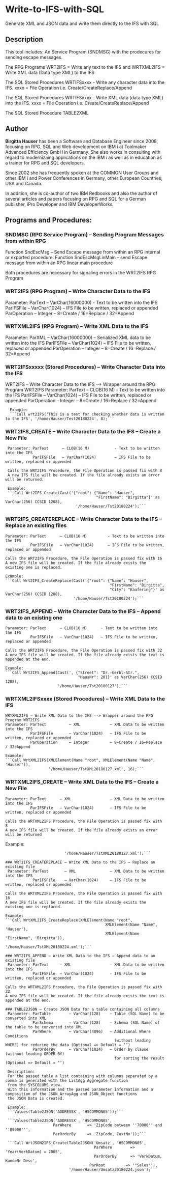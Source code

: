 # Write-to-IFS-with-SQL
Generate XML and JSON data and write them directly to the IFS with SQL 

## Description
This tool includes: 
An Service Program (SNDMSG) with the prodecures for sending escape messages.

The RPG Programs WRT2IFS = Write any text to the IFS and
                 WRTXML2IFS = Write XML data (Data type XML) to the IFS

The SQL Stored Procedures WRTIFSxxxx - Write any character data into the IFS. 
xxxx = File Operation i.e. Create/CreateReplace/Append

The SQL Stored Procedures WRTIFSxxxx - Write XML data (data type XML) into the IFS. 
xxxx = File Operation i.e. Create/CreateReplace/Append

The SQL Stored Procedure TABLE2XML

## Author
<strong>Birgitta Hauser</strong> has been a Software and Database Engineer since 2008, focusing on RPG, SQL and Web development on IBM i at Toolmaker Advanced Efficiency GmbH in Germany. She also works in consulting with regard to modernizaing applications on the IBM i as well as in education as a trainer for RPG and SQL developers. 

Since 2002 she has frequently spoken at the COMMON User Groups and other IBM i and Power Conferences in Germany, other European Countries, USA and Canada. 

In addition, she is co-author of two IBM Redbooks and also the author of several articles and papers focusing on RPG and SQL for a German publisher, iPro Developer and IBM DeveloperWorks.

## Programs and Procedures:
### SNDMSG (RPG Service Program) – Sending Program Messages from within RPG
  Function SndEscMsg        – Send Escape message from within an RPG internal or exported procedure.
  Function SndEscMsgLinMain – send Escape message from within an RPG linear main procedure
    
  Both procedures are necessary for signaling errors in the WRT2IFS RPG Program 

### WRT2IFS (RPG Program) – Write Character Data to the IFS
  Parameter:  ParText       – VarChar(16000000)     - Text to be written into the IFS
              ParIFSFile    – VarChar(1024)         – IFS File to be written, replaced or appended
              ParOperation  – Integer               – 8=Create / 16=Replace / 32=Append
                    
### WRTXML2IFS (RPG Program) – Write XML Data to the IFS
  Parameter:  ParXML        – VarChar(16000000) – Serialized XML data to be written into the IFS
              ParIFSFile    – VarChar(1024)     – IFS File to be written, replaced or appended
              ParOperation  – Integer           – 8=Create / 16=Replace / 32=Append

### WRT2IFSxxxxx (Stored Procedures) – Write Character Data into the IFS
  WRT2IFS – Write Character Data to the IFS --> Wrapper around the RPG Program WRT2IFS
  Parameter: ParText        – CLOB(16 M)       - Text to be written into the IFS
             ParIFSFile     – VarChar(1024)    – IFS File to be written, replaced or appended
             ParOperation   – Integer          – 8=Create / 16=Replace / 32=Append

      Example:  
      ```Call wrt2IFS('This is a test for checking whether data is written to the IFS', '/home/Hauser/Test20180224', 8);```

### WRT2IFS_CREATE – Write Character Data to the IFS – Create a New File
     Parameter: ParText      – CLOB(16 M)           - Text to be written into the IFS
                ParIFSFile   – VarChar(1024)        – IFS File to be written, replaced or appended
   
     Calls the WRT2IFS Procedure, the File Operation is passed fix with 8
     A new IFS file will be created. If the file already exists an error will be returned.

     Example: 
     ```Call Wrt2IFS_Create(Cast('{"root": {"Name": "Hauser", 
                                            "FirstName": "Birgitta"}' as VarChar(256) CCSID 1208), 
                                   '/home/Hauser/Tst20180224');```

### WRT2IFS_CREATEREPLACE – Write Character Data to the IFS – Replace an existing files
    Parameter: ParText      – CLOB(16 M)         - Text to be written into the IFS
               ParIFSFile   – VarChar(1024)      – IFS File to be written, replaced or appended
   
    Calls the WRT2IFS Procedure, the File Operation is passed fix with 16
    A new IFS file will be created. If the file already exists the existing one is replaced.

    Example: 
    ```Call Wrt2IFS_CreateReplace(Cast('{"root": {"Name": "Hauser", 
                                                  "FirstName": "Birgitta", 
                                                  "City": "Kaufering"}' as VarChar(256) CCSID 1208), 
                                  '/home/Hauser/Tst20180224');```

### WRT2IFS_APPEND – Write Character Data to the IFS – Append data to an existing one
    Parameter: ParText      – CLOB(16 M)      - Text to be written into the IFS
               ParIFSFile   – VarChar(1024)   – IFS File to be written, replaced or appended
               
    Calls the WRT2IFS Procedure, the File Operation is passed fix with 32
    A new IFS file will be created. If the file already exists the text is appended at the end.

    Example: 
    ```Call Wrt2IFS_Append(Cast(', {"Street": "Dr.-Gerbl-Str.", 
                                    "HausNr": 20}}' as VarChar(256) CCSID 1208), 
                           '/home/Hauser/Tst20180127');```

### WRTXML2IFSxxxx (Stored Procedures) – Write XML Data to the IFS
    WRTXML2IFS – Write XML Data to the IFS --> Wrapper around the RPG Program WRT2IFS
   	Parameter: ParText          – XML             – XML Data to be written into the IFS
               ParIFSFile       – VarChar(1024)   – IFS File to be written, replaced or appended
               ParOperation     – Integer         – 8=Create / 16=Replace / 32=Append

    Example: 
    ```Call WrtXML2IFS(XMLElement(Name "root", XMLElement(Name "Name", 'Hauser')), 
                       '/home/Hauser/TstXML20180127.xml', 16);```

### WRTXML2IFS_CREATE – Write XML Data to the IFS – Create a New File
    Parameter: ParText      – XML                 – XML Data to be written into the IFS
               ParIFSFile   – VarChar(1024)       – IFS File to be written, replaced or appended
   
    Calls the WRTXML2IFS Procedure, the File Operation is passed fix with 8
    A new IFS file will be created. If the file already exists an error will be returned

   Example: 
   ```Call WrtXML2IFS_Create(XMLElement(Name "root", XMLElement(Name "Name", 'Hauser')), 
                             '/home/Hauser/TstXML20180127.xml');```

### WRT2IFS_CREATEREPLACE – Write XML Data to the IFS – Replace an existing file
  	Parameter: ParText       – XML               – XML Data to be written into the IFS
               ParIFSFile    – VarChar(1024)     – IFS File to be written, replaced or appended
   
   Calls the WRTXML2IFS Procedure, the File Operation is passed fix with 16
   A new IFS file will be created. If the file already exists the existing one is replaced.

   Example: 
   ```Call WrtXML2IFS_CreateReplace(XMLElement(Name "root", 
                                               XMLElement(Name "Name", 'Hauser'), 
                                               XMLElement(Name "FirstName", 'Birgitta')), 
                                    '/home/Hauser/TstXML20180224.xml');```

### WRT2IFS_APPEND – Write XML Data to the IFS – Append data to an existing file
    Parameter: ParText     – XML                 – XML Data to be written into the IFS
               ParIFSFile  – VarChar(1024)       - IFS File to be written, replaced or appended
   
   Calls the WRTXML2IFS Procedure, the File Operation is passed fix with 32
   A new IFS file will be created. If the file already exists the text is appended at the end.

### TABLE2JSON – Create JSON Data for a table containing all columns
    Parameter: ParTable        – VarChar(128)    – Table (SQL Name) to be converted into XML
               ParSchema       – VarChar(128)    – Schema (SQL Name) of  the table to be converted into XML
               ParWhere        – VarChar(4096)   – Additional Where Conditions 
                                                   (without leading WHERE) for reducing the data (Optional => Default = ‘’)
               ParOrderBy      – VarChar(1024)   – Order by clause (without leading ORDER BY) 
                                                   for sorting the result (Optional => Default = ‘’)
               
    Description:
    For the passed table a list containing with columns separated by a comma is generated with the ListAgg Aggregate function 
    from the SYSCOLUMS view.
    With this information and the passed parameter information and a composition of the JSON_ArrayAgg and JSON_Object functions
    the JSON Data is created.

    Example:             
    ```Values(Table2JSON('ADDRESSX', 'HSCOMMON05'));```    

    ```Values(Table2JSON('ADDRESSX', 'HSCOMMON05',
                        ParWhere       => 'ZipCode between ''70000'' and ''80000''',
                        ParOrderBy     => 'ZipCode, CustNo'));```   
 
    ```Call WrtJSON2IFS_Create(Table2JSON('Umsatz', 'HSCOMMON05', 
                                          ParWhere        => 'Year(VerkDatum) = 2005', 
                                          ParOrderBy      => 'VerkDatum, KundeNr Desc',
                                        ParRoot         => '"Sales"'),         
                               '/home/Hauser/Umsatz20180224.json');```             


